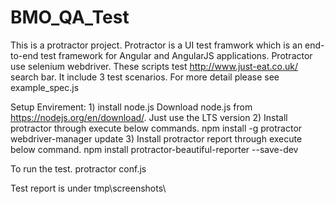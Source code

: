 # BMO_QA_Test
This is a protractor project. Protractor is a UI test framwork which is an end-to-end test framework for Angular and AngularJS applications. Protractor use selenium webdriver. These scripts test http://www.just-eat.co.uk/ search bar. It include 3 test scenarios. For more detail please see example_spec.js

Setup Envirement:
    1) install node.js
        Download node.js from https://nodejs.org/en/download/. Just use the LTS version
    2) Install protractor through execute below commands.
        npm install -g protractor
        webdriver-manager update
    3) Install protractor report through execute below command.
        npm install protractor-beautiful-reporter --save-dev

To run the test.
    protractor conf.js

Test report is under tmp\screenshots\


